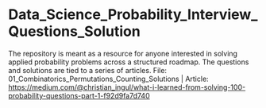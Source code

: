 # Data_Science_Probability_Interview_Questions_Solution
The repository is meant as a resource for anyone interested in solving applied probability problems across a structured roadmap.
The questions and solutions are tied to a series of articles.
File: 01_Combinatorics_Permutations_Counting_Solutions | Article: https://medium.com/@christian_ingul/what-i-learned-from-solving-100-probability-questions-part-1-f92d9fa7d740
